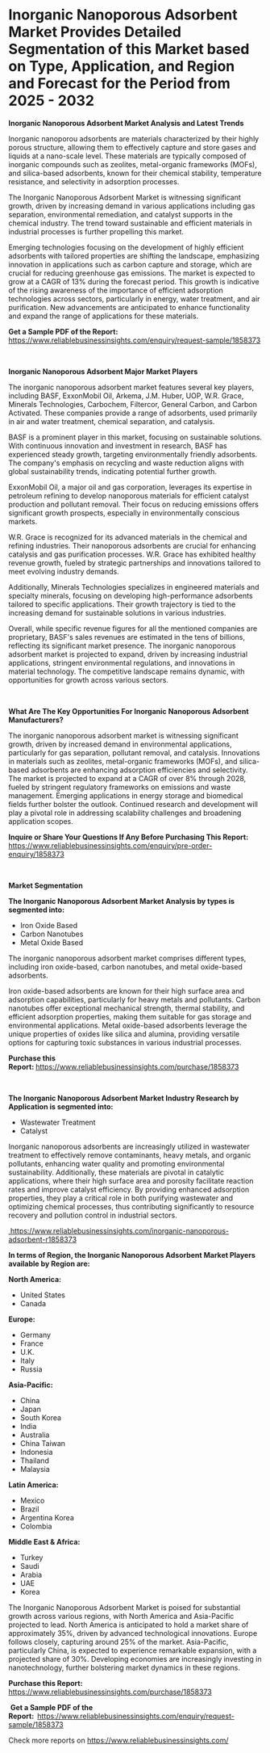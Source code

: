 <p><h1>Inorganic Nanoporous Adsorbent Market Provides Detailed Segmentation of this Market based on Type, Application, and Region and Forecast for the Period from 2025 - 2032</h1></p><p><strong>Inorganic Nanoporous Adsorbent Market Analysis and Latest Trends</strong></p>
<p><p>Inorganic nanoporou adsorbents are materials characterized by their highly porous structure, allowing them to effectively capture and store gases and liquids at a nano-scale level. These materials are typically composed of inorganic compounds such as zeolites, metal-organic frameworks (MOFs), and silica-based adsorbents, known for their chemical stability, temperature resistance, and selectivity in adsorption processes.</p><p>The Inorganic Nanoporous Adsorbent Market is witnessing significant growth, driven by increasing demand in various applications including gas separation, environmental remediation, and catalyst supports in the chemical industry. The trend toward sustainable and efficient materials in industrial processes is further propelling this market. </p><p>Emerging technologies focusing on the development of highly efficient adsorbents with tailored properties are shifting the landscape, emphasizing innovation in applications such as carbon capture and storage, which are crucial for reducing greenhouse gas emissions. The market is expected to grow at a CAGR of 13% during the forecast period. This growth is indicative of the rising awareness of the importance of efficient adsorption technologies across sectors, particularly in energy, water treatment, and air purification. New advancements are anticipated to enhance functionality and expand the range of applications for these materials.</p></p>
<p><strong>Get a Sample PDF of the Report:&nbsp;</strong> <a href="https://www.reliablebusinessinsights.com/enquiry/request-sample/1858373?utm_campaign=2227&utm_medium=2&utm_source=Github&utm_content=ia&utm_term=03022025&utm_id=inorganic-nanoporous-adsorbent">https://www.reliablebusinessinsights.com/enquiry/request-sample/1858373</a></p>
<p>&nbsp;</p>
<p><strong>Inorganic Nanoporous Adsorbent Major Market Players</strong></p>
<p><p>The inorganic nanoporous adsorbent market features several key players, including BASF, ExxonMobil Oil, Arkema, J.M. Huber, UOP, W.R. Grace, Minerals Technologies, Carbochem, Filtercor, General Carbon, and Carbon Activated. These companies provide a range of adsorbents, used primarily in air and water treatment, chemical separation, and catalysis.</p><p>BASF is a prominent player in this market, focusing on sustainable solutions. With continuous innovation and investment in research, BASF has experienced steady growth, targeting environmentally friendly adsorbents. The company's emphasis on recycling and waste reduction aligns with global sustainability trends, indicating potential further growth.</p><p>ExxonMobil Oil, a major oil and gas corporation, leverages its expertise in petroleum refining to develop nanoporous materials for efficient catalyst production and pollutant removal. Their focus on reducing emissions offers significant growth prospects, especially in environmentally conscious markets.</p><p>W.R. Grace is recognized for its advanced materials in the chemical and refining industries. Their nanoporous adsorbents are crucial for enhancing catalysis and gas purification processes. W.R. Grace has exhibited healthy revenue growth, fueled by strategic partnerships and innovations tailored to meet evolving industry demands.</p><p>Additionally, Minerals Technologies specializes in engineered materials and specialty minerals, focusing on developing high-performance adsorbents tailored to specific applications. Their growth trajectory is tied to the increasing demand for sustainable solutions in various industries.</p><p>Overall, while specific revenue figures for all the mentioned companies are proprietary, BASF's sales revenues are estimated in the tens of billions, reflecting its significant market presence. The inorganic nanoporous adsorbent market is projected to expand, driven by increasing industrial applications, stringent environmental regulations, and innovations in material technology. The competitive landscape remains dynamic, with opportunities for growth across various sectors.</p></p>
<p>&nbsp;</p>
<p><strong>What Are The Key Opportunities For Inorganic Nanoporous Adsorbent Manufacturers?</strong></p>
<p><p>The inorganic nanoporous adsorbent market is witnessing significant growth, driven by increased demand in environmental applications, particularly for gas separation, pollutant removal, and catalysis. Innovations in materials such as zeolites, metal-organic frameworks (MOFs), and silica-based adsorbents are enhancing adsorption efficiencies and selectivity. The market is projected to expand at a CAGR of over 8% through 2028, fueled by stringent regulatory frameworks on emissions and waste management. Emerging applications in energy storage and biomedical fields further bolster the outlook. Continued research and development will play a pivotal role in addressing scalability challenges and broadening application scopes.</p></p>
<p><strong>Inquire or Share Your Questions If Any Before Purchasing This Report:</strong> <a href="https://www.reliablebusinessinsights.com/enquiry/pre-order-enquiry/1858373?utm_campaign=2227&utm_medium=2&utm_source=Github&utm_content=ia&utm_term=03022025&utm_id=inorganic-nanoporous-adsorbent">https://www.reliablebusinessinsights.com/enquiry/pre-order-enquiry/1858373</a></p>
<p>&nbsp;</p>
<p><strong>Market Segmentation</strong></p>
<p><strong>The Inorganic Nanoporous Adsorbent Market Analysis by types is segmented into:</strong></p>
<p><ul><li>Iron Oxide Based</li><li>Carbon Nanotubes</li><li>Metal Oxide Based</li></ul></p>
<p><p>The inorganic nanoporous adsorbent market comprises different types, including iron oxide-based, carbon nanotubes, and metal oxide-based adsorbents. </p><p>Iron oxide-based adsorbents are known for their high surface area and adsorption capabilities, particularly for heavy metals and pollutants. Carbon nanotubes offer exceptional mechanical strength, thermal stability, and efficient adsorption properties, making them suitable for gas storage and environmental applications. Metal oxide-based adsorbents leverage the unique properties of oxides like silica and alumina, providing versatile options for capturing toxic substances in various industrial processes.</p></p>
<p><strong>Purchase this Report:&nbsp;</strong><a href="https://www.reliablebusinessinsights.com/purchase/1858373?utm_campaign=2227&utm_medium=2&utm_source=Github&utm_content=ia&utm_term=03022025&utm_id=inorganic-nanoporous-adsorbent">https://www.reliablebusinessinsights.com/purchase/1858373</a></p>
<p>&nbsp;</p>
<p><strong>The Inorganic Nanoporous Adsorbent Market Industry Research by Application is segmented into:</strong></p>
<p><ul><li>Wastewater Treatment</li><li>Catalyst</li></ul></p>
<p><p>Inorganic nanoporous adsorbents are increasingly utilized in wastewater treatment to effectively remove contaminants, heavy metals, and organic pollutants, enhancing water quality and promoting environmental sustainability. Additionally, these materials are pivotal in catalytic applications, where their high surface area and porosity facilitate reaction rates and improve catalyst efficiency. By providing enhanced adsorption properties, they play a critical role in both purifying wastewater and optimizing chemical processes, thus contributing significantly to resource recovery and pollution control in industrial sectors.</p></p>
<p><a href="https://www.reliablebusinessinsights.com/inorganic-nanoporous-adsorbent-r1858373?utm_campaign=2227&utm_medium=2&utm_source=Github&utm_content=ia&utm_term=03022025&utm_id=inorganic-nanoporous-adsorbent">&nbsp;https://www.reliablebusinessinsights.com/inorganic-nanoporous-adsorbent-r1858373</a></p>
<p><strong>In terms of Region, the Inorganic Nanoporous Adsorbent Market Players available by Region are:</strong></p>
<p>
    <p> <strong> North America: </strong>
        <ul>
            <li>United States</li>
            <li>Canada</li>
        </ul>
        </p> 
    <p> <strong> Europe: </strong>
        <ul>
            <li>Germany</li>
            <li>France</li>
            <li>U.K.</li>
            <li>Italy</li>
            <li>Russia</li>
        </ul>
        </p> 
    <p> <strong> Asia-Pacific: </strong>
        <ul>
            <li>China</li>
            <li>Japan</li>
            <li>South Korea</li>
            <li>India</li>
            <li>Australia</li>
            <li>China Taiwan</li>
            <li>Indonesia</li>
            <li>Thailand</li>
            <li>Malaysia</li>
        </ul>
        </p> 
    <p> <strong> Latin America: </strong>
        <ul>
            <li>Mexico</li>
            <li>Brazil</li>
            <li>Argentina Korea</li>
            <li>Colombia</li>
        </ul>
        </p> 
    <p> <strong> Middle East & Africa: </strong>
        <ul>
            <li>Turkey</li>
            <li>Saudi</li>
            <li>Arabia</li>
            <li>UAE</li>
            <li>Korea</li>
        </ul>
    </p>
    </p>
<p><p>The Inorganic Nanoporous Adsorbent Market is poised for substantial growth across various regions, with North America and Asia-Pacific projected to lead. North America is anticipated to hold a market share of approximately 35%, driven by advanced technological innovations. Europe follows closely, capturing around 25% of the market. Asia-Pacific, particularly China, is expected to experience remarkable expansion, with a projected share of 30%. Developing economies are increasingly investing in nanotechnology, further bolstering market dynamics in these regions.</p></p>
<p><strong>Purchase this Report: </strong><a href="https://www.reliablebusinessinsights.com/purchase/1858373?utm_campaign=2227&utm_medium=2&utm_source=Github&utm_content=ia&utm_term=03022025&utm_id=inorganic-nanoporous-adsorbent">https://www.reliablebusinessinsights.com/purchase/1858373</a></p>
<p>&nbsp;<strong>Get a Sample PDF of the Report:&nbsp;&nbsp;</strong><a href="https://www.reliablebusinessinsights.com/enquiry/request-sample/1858373?utm_campaign=2227&utm_medium=2&utm_source=Github&utm_content=ia&utm_term=03022025&utm_id=inorganic-nanoporous-adsorbent">https://www.reliablebusinessinsights.com/enquiry/request-sample/1858373</a></p>
<p><strong></strong></p>
<p>Check more reports on <a href="https://www.reliablebusinessinsights.com/?utm_campaign=2227&utm_medium=2&utm_source=Github&utm_content=ia&utm_term=03022025&utm_id=inorganic-nanoporous-adsorbent">https://www.reliablebusinessinsights.com/</a></p>